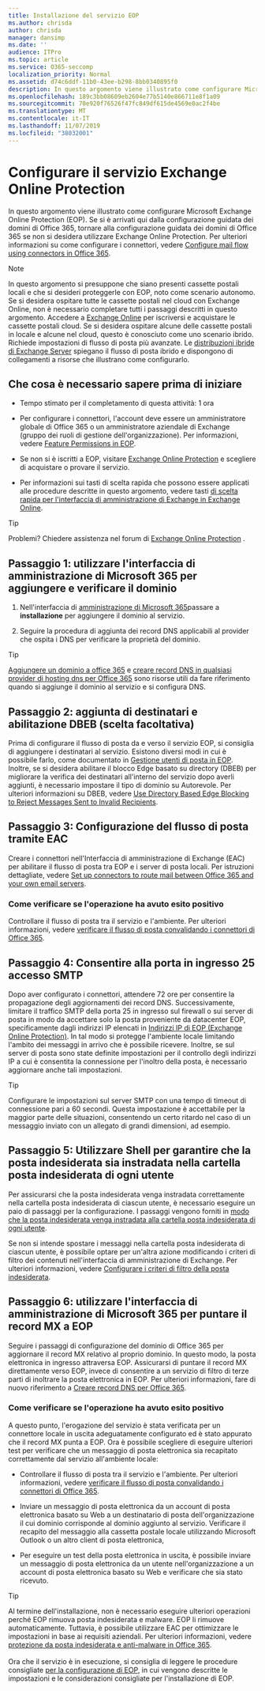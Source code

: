 ```yaml
---
title: Installazione del servizio EOP
ms.author: chrisda
author: chrisda
manager: dansimp
ms.date: ''
audience: ITPro
ms.topic: article
ms.service: O365-seccomp
localization_priority: Normal
ms.assetid: d74c6ddf-11b0-43ee-b298-8bb0340895f0
description: In questo argomento viene illustrato come configurare Microsoft Exchange Online Protection (EOP). Se si è arrivati qui dalla configurazione guidata dei domini di Office 365, tornare alla configurazione guidata dei domini di Office 365 se non si desidera utilizzare Exchange Online Protection. Per ulteriori informazioni su come configurare i connettori, vedere Configure mail flow using connectors in Office 365.
ms.openlocfilehash: 189c3bb08609eb2604e77b5140e866711e8f1a09
ms.sourcegitcommit: 70e920f76526f47fc849df615de4569e0ac2f4be
ms.translationtype: MT
ms.contentlocale: it-IT
ms.lasthandoff: 11/07/2019
ms.locfileid: "38032001"
---
```

# <a name="set-up-your-eop-service"></a>Configurare il servizio Exchange Online Protection

In questo argomento viene illustrato come configurare Microsoft Exchange Online Protection (EOP). Se si è arrivati qui dalla configurazione guidata dei domini di Office 365, tornare alla configurazione guidata dei domini di Office 365 se non si desidera utilizzare Exchange Online Protection. Per ulteriori informazioni su come configurare i connettori, vedere [Configure mail flow using connectors in Office 365](https://docs.microsoft.com/exchange/mail-flow-best-practices/use-connectors-to-configure-mail-flow/use-connectors-to-configure-mail-flow).

> [!NOTE]
> In questo argomento si presuppone che siano presenti cassette postali locali e che si desideri proteggerle con EOP, noto come scenario autonomo. Se si desidera ospitare tutte le cassette postali nel cloud con Exchange Online, non è necessario completare tutti i passaggi descritti in questo argomento. Accedere a [Exchange Online](https://go.microsoft.com/fwlink/p/?LinkId=286312) per iscriversi e acquistare le cassette postali cloud. Se si desidera ospitare alcune delle cassette postali in locale e alcune nel cloud, questo è conosciuto come uno scenario ibrido. Richiede impostazioni di flusso di posta più avanzate. Le [distribuzioni ibride di Exchange Server](https://docs.microsoft.com/exchange/exchange-hybrid) spiegano il flusso di posta ibrido e dispongono di collegamenti a risorse che illustrano come configurarlo.

## <a name="what-do-you-need-to-know-before-you-begin"></a>Che cosa è necessario sapere prima di iniziare

- Tempo stimato per il completamento di questa attività: 1 ora

- Per configurare i connettori, l'account deve essere un amministratore globale di Office 365 o un amministratore aziendale di Exchange (gruppo dei ruoli di gestione dell'organizzazione). Per informazioni, vedere [Feature Permissions in EOP](feature-permissions-in-eop.md).

- Se non si è iscritti a EOP, visitare [Exchange Online Protection](https://go.microsoft.com/fwlink/p/?LinkId=282660) e scegliere di acquistare o provare il servizio.

- Per informazioni sui tasti di scelta rapida che possono essere applicati alle procedure descritte in questo argomento, vedere tasti [di scelta rapida per l'interfaccia di amministrazione di Exchange in Exchange Online](https://docs.microsoft.com/Exchange/accessibility/keyboard-shortcuts-in-admin-center).

> [!TIP]
> Problemi? Chiedere assistenza nel forum di [Exchange Online Protection](https://go.microsoft.com/fwlink/p/?linkId=285351) .

## <a name="step-1-use-the-microsoft-365-admin-center-to-add-and-verify-your-domain"></a>Passaggio 1: utilizzare l'interfaccia di amministrazione di Microsoft 365 per aggiungere e verificare il dominio

1. Nell'interfaccia di [amministrazione di Microsoft 365](https://go.microsoft.com/fwlink/p/?LinkId=521888)passare a **installazione** per aggiungere il dominio al servizio.

2. Seguire la procedura di aggiunta dei record DNS applicabili al provider che ospita i DNS per verificare la proprietà del dominio.

> [!TIP]
> [Aggiungere un dominio a office 365](https://docs.microsoft.com/office365/admin/setup/add-domain) e [creare record DNS in qualsiasi provider di hosting dns per Office 365](https://docs.microsoft.com/office365/admin/get-help-with-domains/create-dns-records-at-any-dns-hosting-provider) sono risorse utili da fare riferimento quando si aggiunge il dominio al servizio e si configura DNS.

## <a name="step-2-add-recipients-and-optionally-enable-dbeb"></a>Passaggio 2: aggiunta di destinatari e abilitazione DBEB (scelta facoltativa)

Prima di configurare il flusso di posta da e verso il servizio EOP, si consiglia di aggiungere i destinatari al servizio. Esistono diversi modi in cui è possibile farlo, come documentato in [Gestione utenti di posta in EOP](manage-mail-users-in-eop.md). Inoltre, se si desidera abilitare il blocco Edge basato su directory (DBEB) per migliorare la verifica dei destinatari all'interno del servizio dopo averli aggiunti, è necessario impostare il tipo di dominio su Autorevole. Per ulteriori informazioni su DBEB, vedere [Use Directory Based Edge Blocking to Reject Messages Sent to Invalid Recipients](https://docs.microsoft.com/exchange/mail-flow-best-practices/use-directory-based-edge-blocking).

## <a name="step-3-use-the-eac-to-set-up-mail-flow"></a>Passaggio 3: Configurazione del flusso di posta tramite EAC

Creare i connettori nell'Interfaccia di amministrazione di Exchange (EAC) per abilitare il flusso di posta tra EOP e i server di posta locali. Per istruzioni dettagliate, vedere [Set up connectors to route mail between Office 365 and your own email servers](https://docs.microsoft.com/exchange/mail-flow-best-practices/use-connectors-to-configure-mail-flow/set-up-connectors-to-route-mail).

### <a name="how-do-you-know-this-task-worked"></a>Come verificare se l'operazione ha avuto esito positivo

Controllare il flusso di posta tra il servizio e l'ambiente. Per ulteriori informazioni, vedere [verificare il flusso di posta convalidando i connettori di Office 365](https://docs.microsoft.com/exchange/mail-flow-best-practices/test-mail-flow).

## <a name="step-4-allow-inbound-port-25-smtp-access"></a>Passaggio 4: Consentire alla porta in ingresso 25 accesso SMTP

Dopo aver configurato i connettori, attendere 72 ore per consentire la propagazione degli aggiornamenti dei record DNS. Successivamente, limitare il traffico SMTP della porta 25 in ingresso sul firewall o sui server di posta in modo da accettare solo la posta proveniente da datacenter EOP, specificamente dagli indirizzi IP elencati in [Indirizzi IP di EOP (Exchange Online Protection)](https://docs.microsoft.com/office365/enterprise/urls-and-ip-address-ranges
). In tal modo si protegge l'ambiente locale limitando l'ambito dei messaggi in arrivo che è possibile ricevere. Inoltre, se sul server di posta sono state definite impostazioni per il controllo degli indirizzi IP a cui è consentita la connessione per l'inoltro della posta, è necessario aggiornare anche tali impostazioni.

> [!TIP]
> Configurare le impostazioni sul server SMTP con una tempo di timeout di connessione pari a 60 secondi. Questa impostazione è accettabile per la maggior parte delle situazioni, consentendo un certo ritardo nel caso di un messaggio inviato con un allegato di grandi dimensioni, ad esempio.

## <a name="step-5-use-the-shell-to-ensure-that-spam-is-routed-to-each-users-junk-email-folder"></a>Passaggio 5: Utilizzare Shell per garantire che la posta indesiderata sia instradata nella cartella posta indesiderata di ogni utente

Per assicurarsi che la posta indesiderata venga instradata correttamente nella cartella posta indesiderata di ciascun utente, è necessario eseguire un paio di passaggi per la configurazione. I passaggi vengono forniti in [modo che la posta indesiderata venga instradata alla cartella posta indesiderata di ogni utente](ensure-that-spam-is-routed-to-each-user-s-junk-email-folder.md).

Se non si intende spostare i messaggi nella cartella posta indesiderata di ciascun utente, è possibile optare per un'altra azione modificando i criteri di filtro dei contenuti nell'interfaccia di amministrazione di Exchange. Per ulteriori informazioni, vedere [Configurare i criteri di filtro della posta indesiderata](configure-your-spam-filter-policies.md).

## <a name="step-6-use-the-microsoft-365-admin-center-to-point-your-mx-record-to-eop"></a>Passaggio 6: utilizzare l'interfaccia di amministrazione di Microsoft 365 per puntare il record MX a EOP

Seguire i passaggi di configurazione del dominio di Office 365 per aggiornare il record MX relativo al proprio dominio. In questo modo, la posta elettronica in ingresso attraversa EOP. Assicurarsi di puntare il record MX direttamente verso EOP, invece di consentire a un servizio di filtro di terze parti di inoltrare la posta elettronica in EOP. Per ulteriori informazioni, fare di nuovo riferimento a [Creare record DNS per Office 365](https://docs.microsoft.com/office365/admin/get-help-with-domains/create-dns-records-at-any-dns-hosting-provider).

### <a name="how-do-you-know-this-task-worked"></a>Come verificare se l'operazione ha avuto esito positivo

A questo punto, l'erogazione del servizio è stata verificata per un connettore locale in uscita adeguatamente configurato ed è stato appurato che il record MX punta a EOP. Ora è possibile scegliere di eseguire ulteriori test per verificare che un messaggio di posta elettronica sia recapitato correttamente dal servizio all'ambiente locale:

- Controllare il flusso di posta tra il servizio e l'ambiente. Per ulteriori informazioni, vedere [verificare il flusso di posta convalidando i connettori di Office 365](https://docs.microsoft.com/exchange/mail-flow-best-practices/test-mail-flow).

- Inviare un messaggio di posta elettronica da un account di posta elettronica basato su Web a un destinatario di posta dell'organizzazione il cui dominio corrisponde al dominio aggiunto al servizio. Verificare il recapito del messaggio alla cassetta postale locale utilizzando Microsoft Outlook o un altro client di posta elettronica,

- Per eseguire un test della posta elettronica in uscita, è possibile inviare un messaggio di posta elettronica da un utente nell'organizzazione a un account di posta elettronica basato su Web e verificare che sia stato ricevuto.

> [!TIP]
> Al termine dell'installazione, non è necessario eseguire ulteriori operazioni perché EOP rimuova posta indesiderata e malware. EOP li rimuove automaticamente. Tuttavia, è possibile utilizzare EAC per ottimizzare le impostazioni in base ai requisiti aziendali. Per ulteriori informazioni, vedere [protezione da posta indesiderata e anti-malware in Office 365](anti-spam-and-anti-malware-protection.md). <br/><br/> Ora che il servizio è in esecuzione, si consiglia di leggere le procedure consigliate [per la configurazione di EOP](best-practices-for-configuring-eop.md), in cui vengono descritte le impostazioni e le considerazioni consigliate per l'installazione di EOP.

